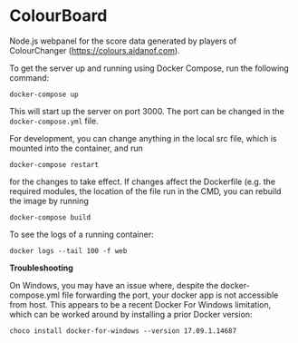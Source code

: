 # ColourBoard
Node.js webpanel for the score data generated by players of ColourChanger (https://colours.aidanof.com).

To get the server up and running using Docker Compose, run the following command:

```
docker-compose up
```

This will start up the server on port 3000. The port can be changed in the `docker-compose.yml` file.

For development, you can change anything in the local src file, which is mounted into the container, and run

```
docker-compose restart
```

for the changes to take effect. If changes affect the Dockerfile (e.g. the required modules, the location of the
file run in the CMD, you can rebuild the image by running

```
docker-compose build
```

To see the logs of a running container:
```
docker logs --tail 100 -f web
```


**Troubleshooting**

On Windows, you may have an issue where, despite the docker-compose.yml file forwarding the port, your docker app
is not accessible from host. This appears to be a recent Docker For Windows limitation, which can be worked around by
installing a prior Docker version:

```
choco install docker-for-windows --version 17.09.1.14687
```
